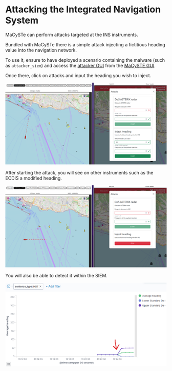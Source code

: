 # Attacking the Integrated Navigation System

MaCySTe can perform attacks targeted at the INS instruments.

Bundled with MaCySTe there is a simple attack injecting a fictitious heading value into the navigation network.

To use it, ensure to have deployed a scenario containing the malware (such as `attacker_siem`) and access the [attacker GUI](../reference/attack-gui.md) from the [MaCySTE GUI](../reference/gui-home.md).

Once there, click on attacks and input the heading you wish to inject.

![Before the attack](../images/heading-attack-pre.png)

After starting the attack, you will see on other instruments such as the ECDIS a modified heading.

![After the attack](../images/heading-attack-post.png)

You will also be able to detect it within the SIEM.

![SIEM showing the attack](../images/heading-attack-siem.png)
